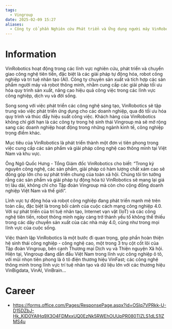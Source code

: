 ```yaml
---
tags:
  - Vingroup
date: 2025-02-09 15:27
aliases:
  - Công ty cổ phần Nghiên cứu Phát triển và Ứng dụng người máy VinRobotics
---
```


# Information

VinRobotics hoạt động trong các lĩnh vực nghiên cứu, phát triển và chuyển giao công nghệ tiên tiến, đặc biệt là các giải pháp tự động hóa, robot công nghiệp và trí tuệ nhân tạo (AI). Công ty chuyên sản xuất và tích hợp các sản phẩm người máy và robot thông minh, nhằm cung cấp các giải pháp tối ưu hóa quy trình sản xuất, nâng cao hiệu quả công việc trong các lĩnh vực công nghiệp, dịch vụ và đời sống.

Song song với việc phát triển các công nghệ sáng tạo, VinRobotics sẽ tập trung vào việc phát triển ứng dụng cho các doanh nghiệp, qua đó tối ưu hóa quy trình và thúc đẩy hiệu suất công việc. Khách hàng của VinRobotics không chỉ giới hạn là các công ty trong hệ sinh thái Vingroup mà sẽ mở rộng sang các doanh nghiệp hoạt động trong những ngành kinh tế, công nghiệp trọng điểm khác.

Mục tiêu của VinRobotics là phát triển thành một đơn vị tiên phong trong việc cung cấp các sản phẩm và giải pháp công nghệ cao thông minh tại Việt Nam và khu vực.

Ông Ngô Quốc Hưng - Tổng Giám đốc VinRobotics cho biết: “Trong kỷ nguyên công nghệ, các sản phẩm, giải pháp có hàm lượng chất xám cao sẽ đóng góp lớn cho sự phát triển chung của toàn xã hội. Chúng tôi tin tưởng rằng các sản phẩm và giải pháp tự động hóa từ VinRobotics sẽ mang lại giá trị lâu dài, không chỉ cho Tập đoàn Vingroup mà còn cho cộng đồng doanh nghiệp Việt Nam và thế giới”.

Lĩnh vực tự động hóa và robot công nghiệp đang phát triển mạnh mẽ trên toàn cầu, đặc biệt là trong bối cảnh của cuộc cách mạng công nghiệp 4.0. Với sự phát triển của trí tuệ nhân tạo, Internet vạn vật (IoT) và các công nghệ tiên tiến, robot thông minh ngày càng trở thành yếu tố không thể thiếu trong các dây chuyền sản xuất của các nhà máy 4.0, cũng như trong mọi lĩnh vực của cuộc sống.

Việc thành lập VinRobotics là một bước đi quan trọng, góp phần hoàn thiện hệ sinh thái công nghiệp - công nghệ cao, một trong 3 trụ cột cốt lõi của Tập đoàn Vingroup, bên cạnh Thương mại Dịch vụ và Thiện nguyện Xã hội. Hiện tại, Vingroup đang dẫn đầu Việt Nam trong lĩnh vực công nghiệp ô tô, với mũi nhọn tiên phong là ô tô điện thương hiệu VinFast; các công nghệ thông minh trong lĩnh vực trí tuệ nhân tạo và dữ liệu lớn với các thương hiệu VinBigdata, VinAI, VinBrain...

# Career

- https://forms.office.com/Pages/ResponsePage.aspx?id=OSlq7VPRkk-U-D15DZbJ-Hk_KlD0YAlHq9X3O4FDMxxUQ0EzNk5RWEhOUUpPR080TlZLS1dLS1lZMS4u